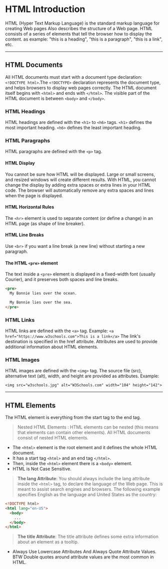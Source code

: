 # HTML Introduction

HTML (Hyper Text Markup Language) is the standard markup language for creating Web pages Also describes the structure of a Web page.
HTML consists of a series of elements that tell the browser how to display the content.
as example: "this is a heading", "this is a paragraph", "this is a link", etc.

---

## HTML Documents

All HTML documents must start with a document type declaration: `<!DOCTYPE html>`.The `<!DOCTYPE>` declaration represents the document type, and helps browsers to display web pages correctly.
The HTML document itself begins with `<html>` and ends with `</html>`.
The visible part of the HTML document is between `<body>` and `</body>`.

### HTML Headings

HTML headings are defined with the `<h1>` to `<h6>` tags. `<h1>` defines the most important heading. `<h6>` defines the least important heading.

### HTML Paragraphs

HTML paragraphs are defined with the `<p>` tag.

#### HTML Display

You cannot be sure how HTML will be displayed.
Large or small screens, and resized windows will create different results.
With HTML, you cannot change the display by adding extra spaces or extra lines in your HTML code.
The browser will automatically remove any extra spaces and lines when the page is displayed.

#### HTML Horizontal Rules

The `<hr>` element is used to separate content (or define a change) in an HTML page (as shape of line breaker).

#### HTML Line Breaks

Use `<br>` if you want a line break (a new line) without starting a new paragraph.

#### The HTML `<pre>` element

The text inside a `<pre>` element is displayed in a fixed-width font (usually Courier), and it preserves both spaces and line breaks.

```html
<pre>
  My Bonnie lies over the ocean.

  My Bonnie lies over the sea.
</pre>
```

### HTML Links

HTML links are defined with the `<a>` tag. Example:
`<a href="https://www.w3schools.com">This is a link</a>`
The link's destination is specified in the href attribute. Attributes are used to provide additional information about HTML elements.

### HTML Images

HTML images are defined with the `<img>` tag. The source file (src), alternative text (alt), width, and height are provided as attributes. Example:

`<img src="w3schools.jpg" alt="W3Schools.com" width="104" height="142">`

---

## HTML Elements

The HTML element is everything from the start tag to the end tag.

> Nested HTML Elements : HTML elements can be nested (this means that elements can contain other elements).
> All HTML documents consist of nested HTML elements.

- The `<html>` element is the root element and it defines the whole HTML document.
- It has a start tag `<html>` and an end tag `</html>`.
- Then, inside the `<html>` element there is a `<body>` element.
- HTML is Not Case Sensitive.

> **The lang Attribute**: You should always include the lang attribute inside the `<html>` tag, to declare the language of the Web page. This is meant to assist search engines and browsers. The following example specifies English as the language and United States as the country:

```html
<!DOCTYPE html>
<html lang="en-US">
  <body>
    ...
  </body>
</html>
```

> **The title Attribute**: The title attribute defines some extra information about an element as a tooltip.

- Always Use Lowercase Attributes And Always Quote Attribute Values. BTW Double quotes around attribute values are the most common in HTML.
